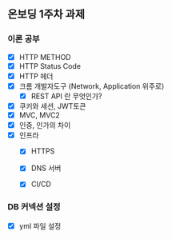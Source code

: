 ## 온보딩 1주차 과제
### 이론 공부
- [x] HTTP METHOD
- [x] HTTP Status Code
- [x] HTTP 헤더
- [x] 크롬 개발자도구 (Network, Application 위주로)
  - [x] REST API 란 무엇인가?
- [x] 쿠키와 세션, JWT토큰 
- [x] MVC, MVC2
- [x] 인증, 인가의 차이
- [x] 인프라
  - [x] HTTPS
  - [x] DNS 서버
  - [x] CI/CD


### DB 커넥션 설정
- [x] yml 파일 설정